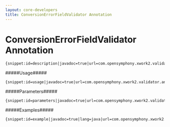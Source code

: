 ```yaml
---
layout: core-developers
title: ConversionErrorFieldValidator Annotation
---
```


# ConversionErrorFieldValidator Annotation



~~~~~~~
{snippet:id=description|javadoc=true|url=com.opensymphony.xwork2.validator.annotations.ConversionErrorFieldValidator}
~~~~~~~

#####Usage#####



~~~~~~~
{snippet:id=usage|javadoc=true|url=com.opensymphony.xwork2.validator.annotations.ConversionErrorFieldValidator}
~~~~~~~

#####Parameters#####



~~~~~~~
{snippet:id=parameters|javadoc=true|url=com.opensymphony.xwork2.validator.annotations.ConversionErrorFieldValidator}
~~~~~~~

#####Examples#####



~~~~~~~
{snippet:id=example|javadoc=true|lang=java|url=com.opensymphony.xwork2.validator.annotations.ConversionErrorFieldValidator}
~~~~~~~
